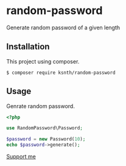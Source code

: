 # random-password
Generate random password of a given length

## Installation
This project using composer.
```
$ composer require ksnth/random-password
```

## Usage
Genrate random password.
```php
<?php

use RandomPassword\Password;

$password = new Password(10);
echo $password->generate();
```


[Support me](https://www.buymeacoffee.com/ksn.th)
